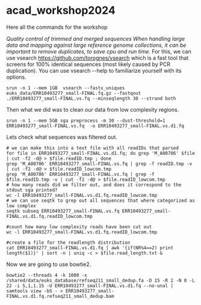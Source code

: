 # acad_workshop2024
Here all the commands for the workshop

*Quality control of trimmed and merged sequences When handling large data and mapping against large reference genome collections, it can be important to remove duplicates, to save cpu and run time.* 
For this, we can use vsearch https://github.com/torognes/vsearch which is a fast tool that screens for 100% identical sequences (most likely caused by PCR duplication). You can use vsearch --help to familiarize yourself with its options.
```
srun -n 1 --mem 1GB  vsearch --fastx_uniques euks_data/ERR10493277_small-FINAL.fq.gz --fastqout ./ERR10493277_small-FINAL.vs.fq --minseqlength 30 --strand both
```

Then what we did was to clean our data from low complexity regions.

```
srun -n 1 --mem 5GB sga preprocess -m 30 --dust-threshold=1 ERR10493277_small-FINAL.vs.fq  -o ERR10493277_small-FINAL.vs.d1.fq
```

Lets check what sequences was filtered out.
```
# we can make this into a text file with all readIDs that parsed
for file in ERR10493277_small-FINAL.vs.d1.fq; do grep 'M_A00706' $file | cut -f2 -d@ > $file.readID.tmp ; done
grep 'M_A00706' ERR10493277_small-FINAL.vs.fq | grep -f readID.tmp -v | cut -f2 -d@ > $file.readID_lowcom.tmp
grep 'M_A00706' ERR10493277_small-FINAL.vs.fq | grep -f $file.readID.tmp -v | cut -f2 -d@ > $file.readID_lowcom.tmp
# how many reads did we filter out, and does it correspond to the stdout sga printed?
wc -l ERR10493277_small-FINAL.vs.d1.fq.readID_lowcom.tmp
# we can use seqtk to grep out all sequences that where categorized as low complex
seqtk subseq ERR10493277_small-FINAL.vs.fq ERR10493277_small-FINAL.vs.d1.fq.readID_lowcom.tmp

#count how many low complexity reads have been cut out
wc -l ERR10493277_small-FINAL.vs.d1.fq.readID_lowcom.tmp 

#create a file for the readlength distribution
cat ERR10493277_small-FINAL.vs.d1.fq | awk '{if(NR%4==2) print length($1)}' | sort -n | uniq -c > $file.read_length.txt &

```

Now we are going to use bowtie2.
```
bowtie2 --threads 4 -k 1000 -x /shared/data/euks_database/refseq211_small_dedup.fa -D 15 -R 2 -N 0 -L 22 -i S,1,1.15 -U ERR10493277_small-FINAL.vs.d1.fq --no-unal | samtools view -bS - > ERR10493277_small-FINAL.vs.d1.fq.refseq211_small_dedup.bam
```


